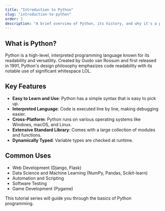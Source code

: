```yaml
---
title: "Introduction to Python"
slug: "introduction-to-python"
order: 1
description: "A brief overview of Python, its history, and why it's a popular choice for developers."
---
```


## What is Python?

Python is a high-level, interpreted programming language known for its readability and versatility. Created by Guido van Rossum and first released in 1991, Python's design philosophy emphasizes code readability with its notable use of significant whitespace LOL.

## Key Features

- **Easy to Learn and Use**: Python has a simple syntax that is easy to pick up.
- **Interpreted Language**: Code is executed line by line, making debugging easier.
- **Cross-Platform**: Python runs on various operating systems like Windows, macOS, and Linux.
- **Extensive Standard Library**: Comes with a large collection of modules and functions.
- **Dynamically Typed**: Variable types are checked at runtime.

## Common Uses

- Web Development (Django, Flask)
- Data Science and Machine Learning (NumPy, Pandas, Scikit-learn)
- Automation and Scripting
- Software Testing
- Game Development (Pygame)

This tutorial series will guide you through the basics of Python programming.
